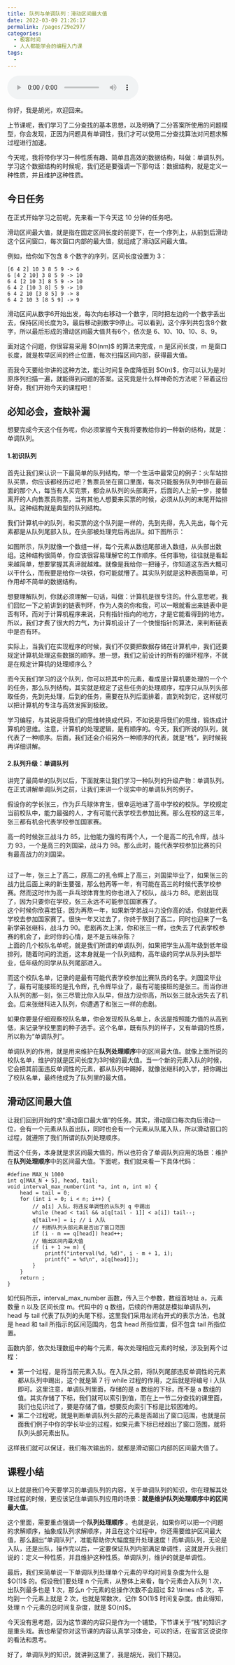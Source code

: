 ```yaml
---
title: 队列与单调队列：滑动区间最大值
date: 2022-03-09 21:26:17
permalink: /pages/29e297/
categories:
  - 极客时间
  - 人人都能学会的编程入门课
tags:
  - 
---
```

<audio title="21.队列与单调队列：滑动区间最大值" src="https://static001.geekbang.org/resource/audio/70/10/70038a308d66cfd64a4dbd3d08292310.mp3" controls="controls"></audio> 
<p>你好，我是胡光，欢迎回来。</p><p>上节课呢，我们学习了二分查找的基本思想，以及明确了二分答案所使用的问题模型，你会发现，正因为问题具有单调性，我们才可以使用二分查找算法对问题求解过程进行加速。</p><p>今天呢，我将带你学习一种性质有趣、简单且高效的数据结构，叫做：单调队列。学习这个数据结构的时候呢，我们还是要强调一下那句话：数据结构，就是定义一种性质，并且维护这种性质。</p><h2>今日任务</h2><p>在正式开始学习之前呢，先来看一下今天这 10 分钟的任务吧。</p><p>滑动区间最大值，就是指在固定区间长度的前提下，在一个序列上，从前到后滑动这个区间窗口，每次窗口内部的最大值，就组成了滑动区间最大值。</p><p>例如，给你如下包含 8 个数字的序列，区间长度设置为 3：</p><pre><code>[6 4 2] 10 3 8 5 9 -&gt; 6
6 [4 2 10] 3 8 5 9 -&gt; 10
6 4 [2 10 3] 8 5 9 -&gt; 10
6 4 2 [10 3 8] 5 9 -&gt; 10
6 4 2 10 [3 8 5] 9 -&gt; 8
6 4 2 10 3 [8 5 9] -&gt; 9
</code></pre><p>滑动区间从数字6开始出发，每次向右移动一个数字，同时把左边的一个数字丢出去，保持区间长度为3，最后移动到数字9停止。可以看到，这个序列共包含8个数字，所以最后形成的滑动区间最大值共有6个，依次是 6、10、10、10、8、9。</p><p>面对这个问题，你很容易采用 $O(nm)$ 的算法来完成，n 是区间长度，m 是窗口长度，就是枚举区间的终止位置，每次扫描区间内部，获得最大值。</p><!-- [[[read_end]]] --><p>而我今天要给你讲的这种方法，能让时间复杂度降低到 $O(n)$，你可以认为是对原序列扫描一遍，就能得到问题的答案。这究竟是什么样神奇的方法呢？带着这份好奇，我们开始今天的课程吧！</p><h2>必知必会，查缺补漏</h2><p>想要完成今天这个任务呢，你必须掌握今天我将要教给你的一种新的结构，就是：单调队列。</p><h4>1.初识队列</h4><p>首先让我们来认识一下最简单的队列结构，举一个生活中最常见的例子：火车站排队买票，你应该都经历过吧？售票员坐在窗口里面，每次只能服务队列中排在最前面的那个人，每当有人买完票，都会从队列的头部离开，后面的人上前一步，接替离开的人向售票员购票，当有其他人想要来买票的时候，必须从队列的末尾开始排队。这种结构就是典型的队列结构。</p><p>我们计算机中的队列，和买票的这个队列是一样的，先到先得，先入先出，每个元素都是从队列尾部入队，在头部被处理完后再出队。如下图所示：<br>
<img src="https://static001.geekbang.org/resource/image/12/31/1223c53b5bd1e0e4d2bc50f18244ce31.jpg" alt="" title="队列结构示意图"></p><p>如图所示，队列就像一个数组一样，每个元素从数组尾部进入数组，从头部出数组。这种结构很简单，你应该很容易理解它的工作顺序。任何事物，往往就是看起来越简单，想要掌握其真谛就越难。就像是我给你一把锤子，你知道这东西大概可以干什么，而我要是给你一块铁，你可能就懵了。其实队列就是这种表面简单，可作用却不简单的数据结构。</p><p>想要理解队列，你就必须理解一句话，叫做：计算机是很专注的。什么意思呢，我们回忆一下之前讲到的链表判环，作为人类的你和我，可以一眼就看出来链表中是否有环。而对于计算机程序来说，只有指针指向的地方，才是它能看得到的地方。所以，我们才费了很大的力气，为计算机设计了一个快慢指针的算法，来判断链表中是否有环。</p><p>实际上，当我们在实现程序的时候，我们不仅要把数据存储在计算机中，我们还要规定计算机处理这些数据的顺序。想一想，我们之前设计的所有的循环程序，不就是在规定计算机的处理顺序么？</p><p>而今天我们学习的这个队列，你可以把其中的元素，看成是计算机要处理的一个个的任务，那么队列结构，其实就是规定了这些任务的处理顺序，程序只从队列头部取任务，先到先处理，后到的任务，需要在队列后面排着，直到轮到它，这样就可以把计算机的专注与高效发挥到极致。</p><p>学习编程，与其说是将我们的思维转换成代码，不如说是将我们的思维，锻炼成计算机的思维。注意，计算机的处理逻辑，是有顺序的。今天，我们所说的队列，就代表了一种顺序。后面，我们还会介绍另外一种顺序的代表，就是“栈”，到时候我再详细讲解。</p><h4>2.队列升级：单调队列</h4><p>讲完了最简单的队列以后，下面就来让我们学习一种队列的升级产物：单调队列。在正式讲解单调队列之前，让我们来讲一个现实中的单调队列的例子。</p><p>假设你的学长张三，作为乒乓球体育生，很幸运地进了高中学校的校队。学校规定当前校队中，能力最强的人，才有可能代表学校去参加比赛。那么在校的这三年，张三都有机会代表学校参加国家赛。</p><p>高一的时候张三战斗力 85，比他能力强的有两个人，一个是高二的孔令辉，战斗力 93，一个是高三的刘国梁，战斗力 98。那么此时，能代表学校参加比赛的只有最高战力的刘国梁。</p><p><img src="https://static001.geekbang.org/resource/image/44/88/440a0401bc65a31d9002a77163abad88.jpg" alt=""></p><p>过了一年，张三上了高二，原高二的孔令辉上了高三，刘国梁毕业了，如果张三的战力比后面上来的新生要强，那么他再等一年，有可能在高三的时候代表学校参赛。然而这时作为高一乒乓球体育生的你也进入了校队，战斗力 88。悲剧出现了，因为只要你在学校，张三永远不可能参加国家赛了。<br>
<img src="https://static001.geekbang.org/resource/image/c5/4b/c51f381f501c6d0b18b493fafd11a54b.jpg" alt=""><br>
这个时候你欣喜若狂，因为再熬一年，如果新学弟战斗力没你高的话，你就能代表学校去参加国家赛了。很快一年又过去了，你终于熬到了高二，同时也迎来了一名新学弟张继科，战斗力 90。悲剧再次上演，你和张三一样，也失去了代表学校参赛的机会了，此时你的心情，是不是五味杂陈？<br>
<img src="https://static001.geekbang.org/resource/image/66/62/66a3931ad85a5386795847a92e893562.jpg" alt=""><br>
上面的几个校队名单呢，就是我们所谓的单调队列，如果把学生从高年级到低年级排列，随着时间的流逝，这本身就是一个队列结构，高年级的同学从队列头部毕业，低年级的同学从队列尾部进入。</p><p>而这个校队名单，记录的是最有可能代表学校参加比赛队员的名字。刘国梁毕业了，最有可能接班的是孔令辉，孔令辉毕业了，最有可能接班的是张三。而当你进入队列的那一刻，张三尽管比你入队早，但战力没你高，所以张三就永远失去了机会。后来张继科进入队列，你遭遇了和张三一样的悲剧。</p><p>如果你要是仔细观察校队名单，你会发现校队名单上，永远是按照能力值的从高到低，来记录学校里面的种子选手。这个名单，既有队列的样子，又有单调的性质，所以称为“单调队列”。</p><p>单调队列的作用，就是用来维护在<strong>队列处理顺序</strong>中的区间最大值。就像上面所说的校队名单，维护的就是区间长度为3时候的最大值。当一个新的元素入队的时候，它会把其前面违反单调性的元素，都从队列中踢掉，就像张继科的入学，把你踢出了校队名单，最终他成为了队列里的最大值。</p><h2>滑动区间最大值</h2><p>让我们回到开始的求“滑动窗口最大值”的任务。其实，滑动窗口每次向后滑动一位，会有一个元素从队首出队，同时也会有一个元素从队尾入队，所以滑动窗口的过程，就遵照了我们所谓的队列处理顺序。</p><p>而这个任务，本身就是求区间最大值的，所以也符合了单调队列应用的场景：维护在<strong>队列处理顺序</strong>中的区间最大值。下面呢，我们就来看一下具体代码：</p><pre><code>#define MAX_N 1000
int q[MAX_N + 5], head, tail;
void interval_max_number(int *a, int n, int m) {
    head = tail = 0;
    for (int i = 0; i &lt; n; i++) {
        // a[i] 入队，将违反单调性的从队列 q 中踢出
        while (head &lt; tail &amp;&amp; a[q[tail - 1]] &lt; a[i]) tail--;
        q[tail++] = i; // i 入队
        // 判断队列头部元素是否出了窗口范围
        if (i - m == q[head]) head++;
        // 输出区间内最大值
        if (i + 1 &gt;= m) {
            printf(&quot;interval(%d, %d)&quot;, i - m + 1, i);
            printf(&quot; = %d\n&quot;, a[q[head]]);
        }
    }
    return ;
}
</code></pre><p>如代码所示，interval_max_number 函数，传入三个参数，数组首地址 a，元素数量 n 以及 区间长度 m。代码中的 q 数组，后续的作用就是模拟单调队列，head 与 tail 代表了队列的头尾下标，这里我们采用左闭右开式的表示方法，也就是 head 和 tail 所指示的区间范围内，包含 head 所指位置，但不包含 tail 所指位置。</p><p>函数内部，依次处理数组中的每个元素，每次处理相应元素的时候，涉及到两个过程：</p><ul>
<li>第一个过程，是将当前元素入队。在入队之前，将队列尾部违反单调性的元素都从队列中踢出，这个就是第 7 行 while 过程的作用，之后就是将编号 i 入队即可。这里注意，单调队列里面，存储的是 a 数组的下标，而不是 a 数组的值。其实存储了下标，我们就可以索引到值，而在上一节二分查找的课里面，我们也见识过了，要是存储了值，想要反向索引下标是比较困难的。</li>
<li>第二个过程呢，就是判断单调队列头部的元素是否超出了窗口范围，也就是前面我们例子中你的学长毕业的过程，如果元素下标已经超出了窗口范围，就将队列头部元素出队。</li>
</ul><p>这样我们就可以保证，我们每次输出的，就都是滑动窗口内部的区间最大值了。</p><h2>课程小结</h2><p>以上就是我们今天要学习的单调队列的内容，关于单调队列的知识，你在理解其处理过程的时候，更应该记住单调队列应用的场景：<strong>就是维护队列处理顺序中的区间最大值</strong>。</p><p>这个里面，需要重点强调一个<strong>队列处理顺序</strong> 。也就是说，如果你可以把一个问题的求解顺序，抽象成队列求解顺序，并且在这个过程中，你还需要维护区间最大值，那么翻出“单调队列”，准能帮助你大幅度提升处理速度！而单调队列，无论是入队，还是出队，操作完以后，一定要保证队列内部满足单调性，这就是开头我们说的：定义一种性质，并且维护这种性质。单调队列，维护的就是单调性。</p><p>最后，我们来简单说一下单调队列处理单个元素的平均时间复杂度为什么是 $O(1)$ 的。假设我们要处理 n 个元素，从整体上来看，每个元素会入队列 1 次，出队列最多也是 1 次，那么n 个元素的总操作次数不会超过 $2 \times n$ 次，平均到一个元素上就是 2 次，也就是常数次，记作 $O(1)$ 时间复杂度。由此得知，处理 n 个元素的总时间复杂度，就是 $O(n)$。</p><p>今天没有思考题，因为这节课的内容只是作为一个铺垫，下节课关于“栈”的知识才是重头戏。我也希望你对这节课的内容认真学习体会，可以的话，在留言区说说你的看法和思考。</p><p>好了，单调队列的知识，就讲到这里了，我是胡光，我们下期见。</p>